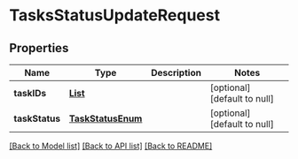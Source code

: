# TasksStatusUpdateRequest
## Properties

Name | Type | Description | Notes
------------ | ------------- | ------------- | -------------
**taskIDs** | [**List**](UUID.md) |  | [optional] [default to null]
**taskStatus** | [**TaskStatusEnum**](TaskStatusEnum.md) |  | [optional] [default to null]

[[Back to Model list]](../README.md#documentation-for-models) [[Back to API list]](../README.md#documentation-for-api-endpoints) [[Back to README]](../README.md)

